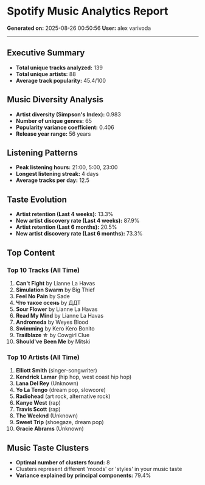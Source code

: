 # Spotify Music Analytics Report

**Generated on:** 2025-08-26 00:50:56
**User:** alex varivoda

---

## Executive Summary

- **Total unique tracks analyzed:** 139
- **Total unique artists:** 88
- **Average track popularity:** 45.4/100

## Music Diversity Analysis

- **Artist diversity (Simpson's Index):** 0.983
- **Number of unique genres:** 65
- **Popularity variance coefficient:** 0.406
- **Release year range:** 56 years

## Listening Patterns

- **Peak listening hours:** 21:00, 5:00, 23:00
- **Longest listening streak:** 4 days
- **Average tracks per day:** 12.5

## Taste Evolution

- **Artist retention (Last 4 weeks):** 13.3%
- **New artist discovery rate (Last 4 weeks):** 87.9%
- **Artist retention (Last 6 months):** 20.5%
- **New artist discovery rate (Last 6 months):** 73.3%

## Top Content


### Top 10 Tracks (All Time)

1. **Can't Fight** by Lianne La Havas
2. **Simulation Swarm** by Big Thief
3. **Feel No Pain** by Sade
4. **Что такое осень** by ДДТ
5. **Sour Flower** by Lianne La Havas
6. **Read My Mind** by Lianne La Havas
7. **Andromeda** by Weyes Blood
8. **Swimming** by Kero Kero Bonito
9. **Trailblaze ☆** by Cowgirl Clue
10. **Should've Been Me** by Mitski

### Top 10 Artists (All Time)

1. **Elliott Smith** (singer-songwriter)
2. **Kendrick Lamar** (hip hop, west coast hip hop)
3. **Lana Del Rey** (Unknown)
4. **Yo La Tengo** (dream pop, slowcore)
5. **Radiohead** (art rock, alternative rock)
6. **Kanye West** (rap)
7. **Travis Scott** (rap)
8. **The Weeknd** (Unknown)
9. **Sweet Trip** (shoegaze, dream pop)
10. **Gracie Abrams** (Unknown)

## Music Taste Clusters

- **Optimal number of clusters found:** 8
- Clusters represent different 'moods' or 'styles' in your music taste
- **Variance explained by principal components:** 79.4%